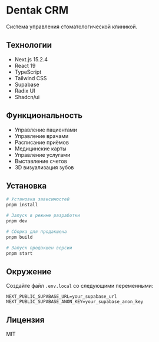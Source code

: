 # Dentak CRM

Система управления стоматологической клиникой.

## Технологии

- Next.js 15.2.4
- React 19
- TypeScript
- Tailwind CSS
- Supabase
- Radix UI
- Shadcn/ui

## Функциональность

- Управление пациентами
- Управление врачами
- Расписание приёмов
- Медицинские карты
- Управление услугами
- Выставление счетов
- 3D визуализация зубов

## Установка

```bash
# Установка зависимостей
pnpm install

# Запуск в режиме разработки
pnpm dev

# Сборка для продакшена
pnpm build

# Запуск продакшен версии
pnpm start
```

## Окружение

Создайте файл `.env.local` со следующими переменными:

```env
NEXT_PUBLIC_SUPABASE_URL=your_supabase_url
NEXT_PUBLIC_SUPABASE_ANON_KEY=your_supabase_anon_key
```

## Лицензия

MIT 